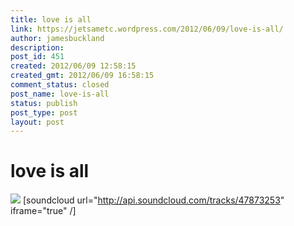 ```yaml
---
title: love is all
link: https://jetsametc.wordpress.com/2012/06/09/love-is-all/
author: jamesbuckland
description: 
post_id: 451
created: 2012/06/09 12:58:15
created_gmt: 2012/06/09 16:58:15
comment_status: closed
post_name: love-is-all
status: publish
post_type: post
layout: post
---
```


# love is all

![](http://beatsperminute.com/wp-content/uploads/2010/04/The-Tallest-Man-on-Earth-The-Wild-Hunt.jpg) [soundcloud url="http://api.soundcloud.com/tracks/47873253" iframe="true" /]
